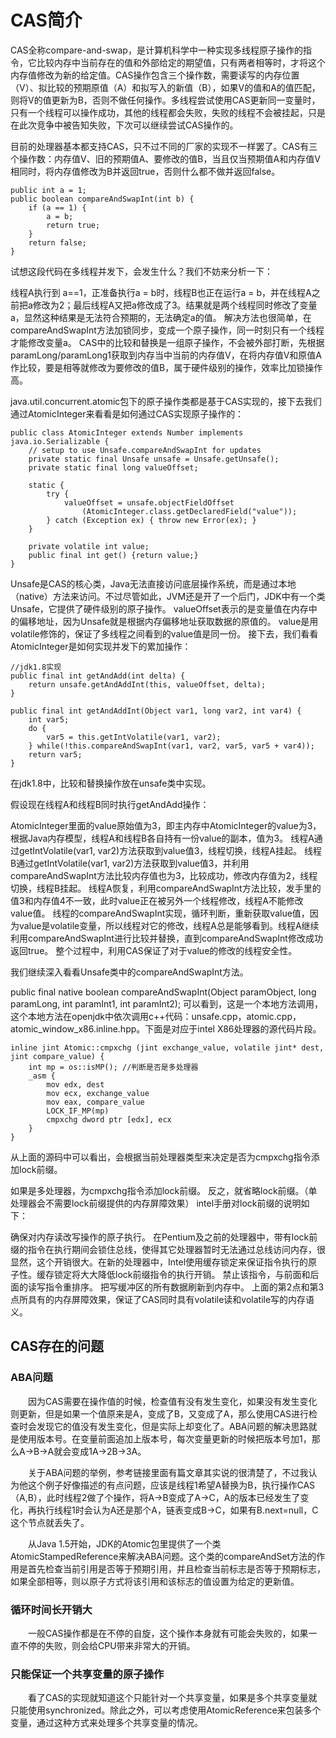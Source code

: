 # CAS简介


CAS全称compare-and-swap，是计算机科学中一种实现多线程原子操作的指令，它比较内存中当前存在的值和外部给定的期望值，只有两者相等时，才将这个内存值修改为新的给定值。CAS操作包含三个操作数，需要读写的内存位置（V）、拟比较的预期原值（A）和拟写入的新值（B），如果V的值和A的值匹配，则将V的值更新为B，否则不做任何操作。多线程尝试使用CAS更新同一变量时，只有一个线程可以操作成功，其他的线程都会失败，失败的线程不会被挂起，只是在此次竞争中被告知失败，下次可以继续尝试CAS操作的。

目前的处理器基本都支持CAS，只不过不同的厂家的实现不一样罢了。CAS有三个操作数：内存值V、旧的预期值A、要修改的值B，当且仅当预期值A和内存值V相同时，将内存值修改为B并返回true，否则什么都不做并返回false。

```
public int a = 1;
public boolean compareAndSwapInt(int b) {
    if (a == 1) {
        a = b;
        return true;
    }
    return false;
}
```

试想这段代码在多线程并发下，会发生什么？我们不妨来分析一下：

线程A执行到 a==1，正准备执行a = b时，线程B也正在运行a = b，并在线程A之前把a修改为2；最后线程A又把a修改成了3。结果就是两个线程同时修改了变量a，显然这种结果是无法符合预期的，无法确定a的值。
解决方法也很简单，在compareAndSwapInt方法加锁同步，变成一个原子操作，同一时刻只有一个线程才能修改变量a。
CAS中的比较和替换是一组原子操作，不会被外部打断，先根据paramLong/paramLong1获取到内存当中当前的内存值V，在将内存值V和原值A作比较，要是相等就修改为要修改的值B，属于硬件级别的操作，效率比加锁操作高。


java.util.concurrent.atomic包下的原子操作类都是基于CAS实现的，接下去我们通过AtomicInteger来看看是如何通过CAS实现原子操作的：


```
public class AtomicInteger extends Number implements java.io.Serializable {
    // setup to use Unsafe.compareAndSwapInt for updates
    private static final Unsafe unsafe = Unsafe.getUnsafe();
    private static final long valueOffset;

    static {
        try {
            valueOffset = unsafe.objectFieldOffset
                (AtomicInteger.class.getDeclaredField("value"));
        } catch (Exception ex) { throw new Error(ex); }
    }

    private volatile int value;
    public final int get() {return value;}
}
```

Unsafe是CAS的核心类，Java无法直接访问底层操作系统，而是通过本地（native）方法来访问。不过尽管如此，JVM还是开了一个后门，JDK中有一个类Unsafe，它提供了硬件级别的原子操作。
valueOffset表示的是变量值在内存中的偏移地址，因为Unsafe就是根据内存偏移地址获取数据的原值的。
value是用volatile修饰的，保证了多线程之间看到的value值是同一份。
接下去，我们看看AtomicInteger是如何实现并发下的累加操作：
```
//jdk1.8实现
public final int getAndAdd(int delta) {    
    return unsafe.getAndAddInt(this, valueOffset, delta);
}

public final int getAndAddInt(Object var1, long var2, int var4) {
    int var5;
    do {
        var5 = this.getIntVolatile(var1, var2);
    } while(!this.compareAndSwapInt(var1, var2, var5, var5 + var4));
    return var5;
}
```
在jdk1.8中，比较和替换操作放在unsafe类中实现。

假设现在线程A和线程B同时执行getAndAdd操作：

AtomicInteger里面的value原始值为3，即主内存中AtomicInteger的value为3，根据Java内存模型，线程A和线程B各自持有一份value的副本，值为3。
线程A通过getIntVolatile(var1, var2)方法获取到value值3，线程切换，线程A挂起。
线程B通过getIntVolatile(var1, var2)方法获取到value值3，并利用compareAndSwapInt方法比较内存值也为3，比较成功，修改内存值为2，线程切换，线程B挂起。
线程A恢复，利用compareAndSwapInt方法比较，发手里的值3和内存值4不一致，此时value正在被另外一个线程修改，线程A不能修改value值。
线程的compareAndSwapInt实现，循环判断，重新获取value值，因为value是volatile变量，所以线程对它的修改，线程A总是能够看到。线程A继续利用compareAndSwapInt进行比较并替换，直到compareAndSwapInt修改成功返回true。
整个过程中，利用CAS保证了对于value的修改的线程安全性。


我们继续深入看看Unsafe类中的compareAndSwapInt方法。

public final native boolean compareAndSwapInt(Object paramObject, long paramLong, int paramInt1, int paramInt2);
可以看到，这是一个本地方法调用，这个本地方法在openjdk中依次调用c++代码：unsafe.cpp，atomic.cpp，atomic_window_x86.inline.hpp。下面是对应于intel X86处理器的源代码片段。

```
inline jint Atomic::cmpxchg (jint exchange_value, volatile jint* dest, jint compare_value) {
    int mp = os::isMP(); //判断是否是多处理器
    _asm {
        mov edx, dest
        mov ecx, exchange_value
        mov eax, compare_value
        LOCK_IF_MP(mp)
        cmpxchg dword ptr [edx], ecx
    }
}
```

从上面的源码中可以看出，会根据当前处理器类型来决定是否为cmpxchg指令添加lock前缀。

如果是多处理器，为cmpxchg指令添加lock前缀。
反之，就省略lock前缀。（单处理器会不需要lock前缀提供的内存屏障效果）
intel手册对lock前缀的说明如下：

确保对内存读改写操作的原子执行。
在Pentium及之前的处理器中，带有lock前缀的指令在执行期间会锁住总线，使得其它处理器暂时无法通过总线访问内存，很显然，这个开销很大。在新的处理器中，Intel使用缓存锁定来保证指令执行的原子性。缓存锁定将大大降低lock前缀指令的执行开销。
禁止该指令，与前面和后面的读写指令重排序。
把写缓冲区的所有数据刷新到内存中。
上面的第2点和第3点所具有的内存屏障效果，保证了CAS同时具有volatile读和volatile写的内存语义。

## CAS存在的问题

###  ABA问题

　　因为CAS需要在操作值的时候，检查值有没有发生变化，如果没有发生变化则更新，但是如果一个值原来是A，变成了B，又变成了A，那么使用CAS进行检查时会发现它的值没有发生变化，但是实际上却变化了。ABA问题的解决思路就是使用版本号。在变量前面追加上版本号，每次变量更新的时候把版本号加1，那么A→B→A就会变成1A→2B→3A。

　　关于ABA问题的举例，参考链接里面有篇文章其实说的很清楚了，不过我认为他这个例子好像描述的有点问题，应该是线程1希望A替换为B，执行操作CAS（A,B），此时线程2做了个操作，将A→B变成了A→C，A的版本已经发生了变化，再执行线程1时会认为A还是那个A，链表变成B→C，如果有B.next=null，C这个节点就丢失了。

　　从Java 1.5开始，JDK的Atomic包里提供了一个类AtomicStampedReference来解决ABA问题。这个类的compareAndSet方法的作用是首先检查当前引用是否等于预期引用，并且检查当前标志是否等于预期标志，如果全部相等，则以原子方式将该引用和该标志的值设置为给定的更新值。

### 循环时间长开销大

　　一般CAS操作都是在不停的自旋，这个操作本身就有可能会失败的，如果一直不停的失败，则会给CPU带来非常大的开销。

### 只能保证一个共享变量的原子操作

　　看了CAS的实现就知道这个只能针对一个共享变量，如果是多个共享变量就只能使用synchronized。除此之外，可以考虑使用AtomicReference来包装多个变量，通过这种方式来处理多个共享变量的情况。
